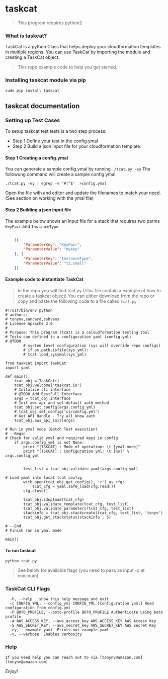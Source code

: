 # taskcat

> This program requires python2 
 
### What is taskcat? 
TaskCat is a python Class that helps deploy your cloudformation templates in multiple regions. You can use TaskCat by importing the module and creating a TaskCat object. 

> This repo example code to help you get started.

### Installing taskcat module via pip
```
sudo pip install taskcat
```
## taskcat documentation
### Setting up Test Cases 
To setup taskcat test tests is a two step process:
* Step 1 Define your test in the config.ymal
* Step 2 Build a json input file for your cloudformation template.

#### Step 1 Creating a config.ymal
You can generate a sample config.ymal by running `./tcat.py -ey`
The followung command will create a sample config.ymal
```
./tcat.py -ey | egrep -v '#|^$'  >config.ymal
```
Open the file with and editor and update the filenames to match your need. (See section on working with the ymal file)

#### Step 2 Building a json input file
The example below shows an input file for a stack that requires two parms `KeyPair` and `InstanceType`
```json

    [{
    	"ParameterKey": "KeyPair",
    	"ParameterValue": "mykey"
    }, {
    	"ParameterKey": "InstanceType",
    	"ParameterValue": "t2.small"
    }]
```

#### Example code to instantiate TaskCat
> In the repo you will find tcat.py (This file contain a example of how to create a taskcat object)
> You can either download from the repo or copy and paste the following code to a file called `tcat.py`

```
#!/usr/bin/env python
# authors:
# tonynv,sancard,sshvans
# License Apaache 2.0
#
# Purpose: This program (tcat) is a caloudformation testing tool
# Tests can defined in a configuration yaml (config.yml)
# @TODO
        # system level configuration (sys will override repo configs)
        # if os.path.isfile(sys_yml):
        # tcat.load_sysymal(sys_yml)

from taskcat import TaskCat
import yaml

def main():
    tcat_obj = TaskCat()
    tcat_obj.welcome('taskcat.io')
    # Initalize cli interface
    # @TODO Add RestFull Interface
    args = tcat_obj.interface
    # Init aws api and set default auth method
    tcat_obj.set_config(args.config_yml)
    # tcat_obj.set_config('ci/config.yml')
    # Get API Handle - Try all know auth
    tcat_obj.aws_api_init(args)

# Run in ymal mode (Batch Test execution)
# --Begin
# Check for valid ymal and required keys in config
    if args.config_yml is not None:
        print "[TSKCAT] : Mode of operation: \t [ymal-mode]"
        print "[TSKCAT] : Configuration yml: \t [%s]" % args.config_yml


        test_list = tcat_obj.validate_yaml(args.config_yml)

# Load ymal into local tcat config
        with open(tcat_obj.get_config(), 'r') as cfg:
            tcat_cfg = yaml.safe_load(cfg.read())
        cfg.close()

        tcat_obj.s3upload(tcat_cfg)
        tcat_obj.validate_template(tcat_cfg, test_list)
        tcat_obj.validate_parameters(tcat_cfg, test_list)
        stackinfo = tcat_obj.stackcreate(tcat_cfg, test_list, 'tonyv')
        tcat_obj.get_stackstatus(stackinfo , 5)

# --End
# Finish run in ymal mode

main()
```

#### To run taskcat
```
python tcat.py 
```
> See below for available flags (you need to pass as input -c at minimum)

### TaskCat CLI Flags
```
  -h, --help   show this help message and exit
  -c CONFIG_YML, --config_yml CONFIG_YML [Configuration yaml] Read configuration from config.yml
  -P BOTO_PROFILE, --boto-profile BOTO_PROFILE Authenticate using boto profile
  -A AWS_ACCESS_KEY, --aws_access_key AWS_ACCESS_KEY AWS Access Key
  -S AWS_SECRET_KEY, --aws_secret_key AWS_SECRET_KEY AWS Secret Key
  -ey, --example_yaml  Prints out example yaml
  -v, --verbose  Enables verbosity
```

### Help
	If you need help you can reach out to via [tonynv@amazon.com](tonynv@amazon.com)

*Enjoy!* 
